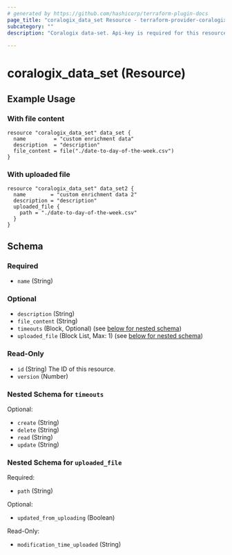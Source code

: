 ```yaml
---
# generated by https://github.com/hashicorp/terraform-plugin-docs
page_title: "coralogix_data_set Resource - terraform-provider-coralogix"
subcategory: ""
description: "Coralogix data-set. Api-key is required for this resource. More info: https://coralogix.com/blog/elevate-your-event-data-with-custom-data-enrichment-in-coralogix/"
  
---
```


# coralogix_data_set (Resource)

## Example Usage

### With file content
```hcl
resource "coralogix_data_set" data_set {
  name         = "custom enrichment data"
  description  = "description"
  file_content = file("./date-to-day-of-the-week.csv")
}
```

### With uploaded file
```hcl
resource "coralogix_data_set" data_set2 {
  name        = "custom enrichment data 2"
  description = "description"
  uploaded_file {
    path = "./date-to-day-of-the-week.csv"
  }
}
```


<!-- schema generated by tfplugindocs -->
## Schema

### Required

- `name` (String)

### Optional

- `description` (String)
- `file_content` (String)
- `timeouts` (Block, Optional) (see [below for nested schema](#nestedblock--timeouts))
- `uploaded_file` (Block List, Max: 1) (see [below for nested schema](#nestedblock--uploaded_file))

### Read-Only

- `id` (String) The ID of this resource.
- `version` (Number)

<a id="nestedblock--timeouts"></a>
### Nested Schema for `timeouts`

Optional:

- `create` (String)
- `delete` (String)
- `read` (String)
- `update` (String)


<a id="nestedblock--uploaded_file"></a>
### Nested Schema for `uploaded_file`

Required:

- `path` (String)

Optional:

- `updated_from_uploading` (Boolean)

Read-Only:

- `modification_time_uploaded` (String)



